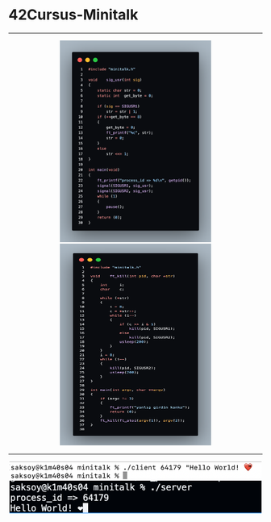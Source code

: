 # 42Cursus-Minitalk
---
<p align="center">
  <img alt="server code" src="./source/server.png" width="300" height="400">
  <img alt="client code" src="./source/client.png" width="300" height="400">
</p>

---

<p align="center">
  <img alt="server code" src="./source/client_input.png" width="500">
  <img alt="client code" src="./source/server_output.png" width="500">
</p>
